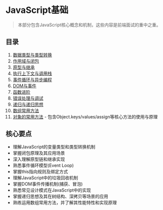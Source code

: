 # JavaScript基础

> 本部分包含JavaScript核心概念和机制，这些内容是前端面试的重中之重。

## 目录

1. [数据类型与类型转换](./01-数据类型与类型转换.md)
2. [作用域与闭包](./02-作用域与闭包.md)
3. [原型与继承](./03-原型与继承.md)
4. [执行上下文与调用栈](./04-执行上下文与调用栈.md)
5. [事件循环与异步编程](./05-事件循环与异步编程.md)
6. [DOM与事件](./06-DOM与事件.md)
7. [函数进阶](./07-函数进阶.md)
8. [错误处理与调试](./08-错误处理与调试.md)
9. [递归与递归思想](./09-递归与递归思想.md)
10. [数组常用方法](./10-数组常用方法.md)
11. [对象的常用方法](./11-对象的常用方法.md) - 包含Object.keys/values/assign等核心方法的使用与原理

## 核心要点

- 理解JavaScript的变量类型和类型转换机制
- 掌握闭包原理及其应用场景
- 深入理解原型链和继承实现
- 熟悉事件循环模型(Event Loop)
- 掌握this指向规则及绑定方式
- 理解JavaScript中的垃圾回收机制
- 掌握DOM事件传播机制(捕获、冒泡)
- 熟悉常见设计模式在JavaScript中的实现
- 掌握递归思想及其在树结构、深拷贝等场景的应用
- 熟练运用数组常用方法，并了解其性能特性和实现原理